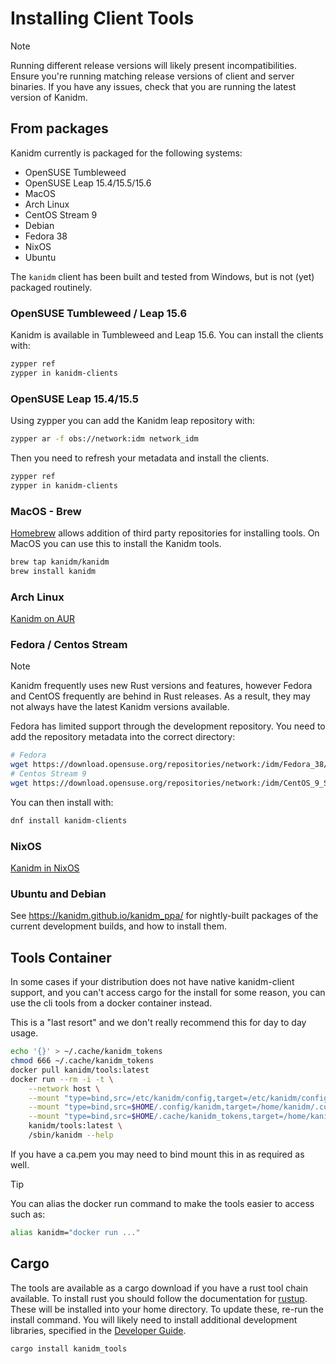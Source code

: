 # Installing Client Tools

> [!NOTE]
>
> Running different release versions will likely present incompatibilities. Ensure you're
> running matching release versions of client and server binaries. If you have any issues, check
> that you are running the latest version of Kanidm.

## From packages

Kanidm currently is packaged for the following systems:

- OpenSUSE Tumbleweed
- OpenSUSE Leap 15.4/15.5/15.6
- MacOS
- Arch Linux
- CentOS Stream 9
- Debian
- Fedora 38
- NixOS
- Ubuntu

The `kanidm` client has been built and tested from Windows, but is not (yet) packaged routinely.

### OpenSUSE Tumbleweed / Leap 15.6

Kanidm is available in Tumbleweed and Leap 15.6. You can install the clients with:

```bash
zypper ref
zypper in kanidm-clients
```

### OpenSUSE Leap 15.4/15.5

Using zypper you can add the Kanidm leap repository with:

```bash
zypper ar -f obs://network:idm network_idm
```

Then you need to refresh your metadata and install the clients.

```bash
zypper ref
zypper in kanidm-clients
```

### MacOS - Brew

[Homebrew](https://brew.sh/) allows addition of third party repositories for installing tools. On
MacOS you can use this to install the Kanidm tools.

```bash
brew tap kanidm/kanidm
brew install kanidm
```

### Arch Linux

[Kanidm on AUR](https://aur.archlinux.org/packages?O=0&K=kanidm)

### Fedora / Centos Stream

> [!NOTE]
>
> Kanidm frequently uses new Rust versions and features, however Fedora and CentOS
> frequently are behind in Rust releases. As a result, they may not always have the latest Kanidm
> versions available.

Fedora has limited support through the development repository. You need to add the repository
metadata into the correct directory:

```bash
# Fedora
wget https://download.opensuse.org/repositories/network:/idm/Fedora_38/network:idm.repo
# Centos Stream 9
wget https://download.opensuse.org/repositories/network:/idm/CentOS_9_Stream/network:idm.repo
```

You can then install with:

```bash
dnf install kanidm-clients
```

### NixOS

[Kanidm in NixOS](https://search.nixos.org/packages?sort=relevance&type=packages&query=kanidm)

### Ubuntu and Debian

See <https://kanidm.github.io/kanidm_ppa/> for nightly-built packages of the current development builds, and how to install them.

## Tools Container

In some cases if your distribution does not have native kanidm-client support, and you can't access
cargo for the install for some reason, you can use the cli tools from a docker container instead.

This is a "last resort" and we don't really recommend this for day to day usage.

```bash
echo '{}' > ~/.cache/kanidm_tokens
chmod 666 ~/.cache/kanidm_tokens
docker pull kanidm/tools:latest
docker run --rm -i -t \
    --network host \
    --mount "type=bind,src=/etc/kanidm/config,target=/etc/kanidm/config" \
    --mount "type=bind,src=$HOME/.config/kanidm,target=/home/kanidm/.config/kanidm" \
    --mount "type=bind,src=$HOME/.cache/kanidm_tokens,target=/home/kanidm/.cache/kanidm_tokens" \
    kanidm/tools:latest \
    /sbin/kanidm --help
```

If you have a ca.pem you may need to bind mount this in as required as well.

> [!TIP]
>
> You can alias the docker run command to make the tools easier to access such as:

```bash
alias kanidm="docker run ..."
```

## Cargo

The tools are available as a cargo download if you have a rust tool chain available. To install rust
you should follow the documentation for [rustup](https://rustup.rs/). These will be installed into
your home directory. To update these, re-run the install command. You will likely need to install
additional development libraries, specified in the [Developer Guide](developers/).

```bash
cargo install kanidm_tools
```

